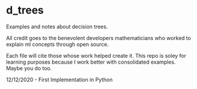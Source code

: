 # d_trees
Examples and notes about decision trees.

All credit goes to the benevolent developers mathematicians who worked to explain ml concepts through open source. 

Each file will cite those whose work helped create it. This repo is soley for learning purposes because I work better with consolidated examples. Maybe you do too.

12/12/2020 - First Implementation in Python

